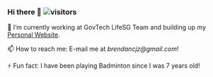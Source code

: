 ### Hi there 👋 ![visitors](https://visitor-badge.laobi.icu/badge?page_id=brendancjz)

🔭 I’m currently working at GovTech LifeSG Team and building up my [Personal Website](https://www.brendanchia.com/).

📫 How to reach me: E-mail me at _brendancjz@gmail.com_!

⚡ Fun fact: I have been playing Badminton since I was 7 years old!

<!--
**brendancjz/brendancjz** is a ✨ _special_ ✨ repository because its `README.md` (this file) appears on your GitHub profile.

Here are some ideas to get you started:

- 🔭 I’m currently working on ...
- 🌱 I’m currently learning ...
- 👯 I’m looking to collaborate on ...
- 🤔 I’m looking for help with ...
- 💬 Ask me about ...
- 📫 How to reach me: ...
- 😄 Pronouns: ...
- ⚡ Fun fact: ...
-->
